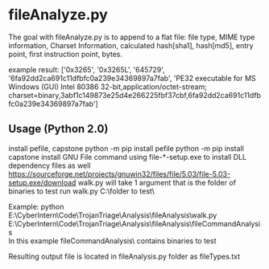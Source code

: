 fileAnalyze.py
==================================

The goal with fileAnalyze.py is to append to a flat file: file type, MIME type information, Charset Information, calculated hash[sha1], hash[md5], entry point, first instruction point, bytes.

example result: 
	['0x3265', '0x3265L', '645729', '6fa92dd2ca691c11dfbfc0a239e34369897a7fab', 'PE32 executable for MS Windows (GUI) Intel 80386 32-bit,application/octet-stream; charset=binary,3abf1c149873e25d4e266225fbf37cbf,6fa92dd2ca691c11dfbfc0a239e34369897a7fab']

Usage (Python 2.0)
------------------
install pefile, capstone
	python -m pip install pefile
	python -m pip install capstone
install GNU File command using file-*-setup.exe to install DLL dependency files as well
	https://sourceforge.net/projects/gnuwin32/files/file/5.03/file-5.03-setup.exe/download
walk.py will take 1 argument that is the folder of binaries to test
run walk.py C:\folder to test\

Example:
	python E:\CyberIntern\Code\TrojanTriage\Analysis\fileAnalysis\walk.py E:\CyberIntern\Code\TrojanTriage\Analysis\fileAnalysis\fileCommandAnalysis\
In this example fileCommandAnalysis\ contains binaries to test

Resulting output file is located in fileAnalysis.py folder as fileTypes.txt